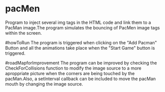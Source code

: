 # pacMen
Program to inject several img tags in the HTML code and link them to a PacMan image.The program simulates the bouncing of PacMen image tags within the screen.

#howToRun
The program is triggered when clicking on the "Add Pacman" Button and all the animations take place when the "Start Game" button is triggered.

#roadMapforImprovement
The program can be improved by checking the CheckForCollisions function to modify the image source to a more aproppriate picture when the corners are being touched by the pacMan.Also, a setInterval callback can be included to move the pacMan mouth by changing the image source.
